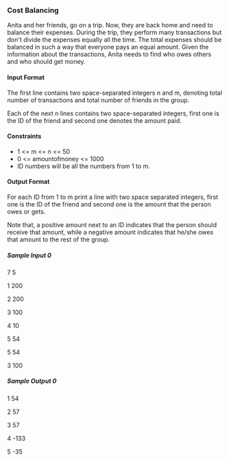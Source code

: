 ### Cost Balancing

Anita and her friends, go on a trip. Now, they are back home and need to balance their expenses. 
During the trip, they perform many transactions but don't divide the expenses equally all the time. 
The total expenses should be balanced in such a way that everyone pays an equal amount. 
Given the information about the transactions, Anita needs to find who owes others and who should get money.

#### Input Format

The first line contains two space-separated integers n and m, denoting total number of transactions and total number of friends in the group.

Each of the next n lines contains two space-separated integers, first one is the ID of the friend and second one denotes the amount paid.

#### Constraints
* 1 <= m <= n <= 50
* 0 <= amountofmoney <= 1000
* ID numbers will be all the numbers from 1 to m.

#### Output Format

For each ID from 1 to m print a line with two space separated integers, first one is the ID of the friend and second one is the amount that the person owes or gets.

Note that, a positive amount next to an ID indicates that the person should receive that amount, while a negative amount indicates that he/she owes that amount to the rest of the group.

##### Sample Input 0
7   5

1   200

2   200

3   100

4   10

5   54

5   54

3   100


##### Sample Output 0
1   54

2   57

3   57

4   -133

5   -35
